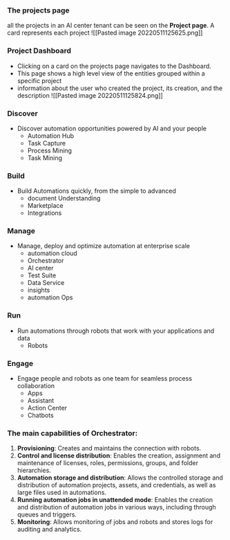 ### The projects page
all the projects in an AI center tenant can be seen on the **Project page**. A card represents each project
![[Pasted image 20220511125625.png]]

### Project Dashboard
 - Clicking on a card on the projects page navigates to the Dashboard.
 - This page shows a high level view of the entities grouped within a specific project
 - information about the user who created the project, its creation, and the description
 ![[Pasted image 20220511125824.png]]

### Discover
- Discover automation opportunities powered by AI and your people
	- Automation Hub
	- Task Capture
	- Process Mining
	- Task Mining

### Build
- Build Automations quickly, from the simple to advanced
	- document Understanding
	- Marketplace
	- Integrations

### Manage
- Manage, deploy and optimize automation at enterprise scale
	- automation cloud
	- Orchestrator
	- AI center
	- Test Suite
	- Data Service
	- insights
	- automation Ops

### Run
- Run automations through robots that work with your applications and data
	- Robots

### Engage
- Engage people and robots as one team for seamless process collaboration
	- Apps
	- Assistant
	- Action Center
	- Chatbots

### The main capabilities of Orchestrator:
1. **Provisioning**: Creates and maintains the connection with robots.
2. **Control and license distribution**: Enables the creation, assignment and maintenance of licenses, roles, permissions, groups, and folder hierarchies.
3. **Automation storage and distribution**: Allows the controlled storage and distribution of automation projects, assets, and credentials, as well as large files used in automations.
4. **Running automation jobs in unattended mode**: Enables the creation and distribution of automation jobs in various ways, including through queues and triggers.
5. **Monitoring**: Allows monitoring of jobs and robots and stores logs for auditing and analytics.
